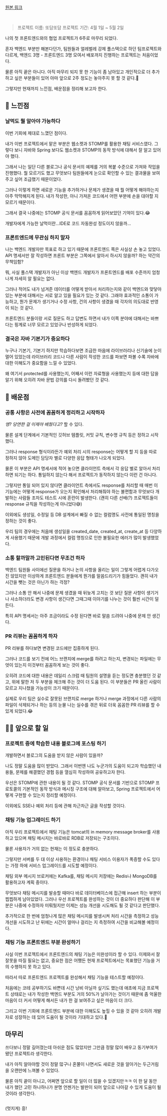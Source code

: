 <p><a href="https://velog.io/@yje9802/%ED%9A%8C%EA%B3%A0-%EC%B2%AB-%ED%98%91%EC%97%85-%ED%94%84%EB%A1%9C%EC%A0%9D%ED%8A%B8-%EC%9D%BC%EB%8B%A8-%EB%A7%88%EB%AC%B4%EB%A6%AC%ED%95%98%EB%A9%B0" target="blank">원본 링크</a></p><br><blockquote>
<p>프로젝트 이름: 또담또담
프로젝트 기간: 4월 1일 ~ 5월 2일 </p>
</blockquote>
<p>나의 첫 프론트엔드와의 협업 프로젝트가 6주로 마무리 되었다. </p>
<p>혼자 백엔드 부분만 해본다던가, 팀원들과 얼레벌레 강제 풀스택으로 하던 팀프로젝트와 다르게, 백엔드 3명 - 프론트엔드 3명 모여서 배포까지 진행하는 프로젝트는 처음이었다. </p>
<p>물론 아직 끝은 아니다. 아직 마무리 되지 못 한 기능이 좀 남아있고 개인적으로 더 추가하고 싶은 부분들이 있어 아마 앞으로 2주 정도는 놓아주지 못 할 것 같다.🤧</p>
<p>그렇지만 현재까지 느낀점, 배운점을 정리해 보고자 한다. </p>
<h2 id="👏-느낀점">👏 느낀점</h2>
<h3 id="날먹도-뭘-알아야-가능하다">날먹도 뭘 알아야 가능하다</h3>
<p>이번 기회에 제대로 느꼈던 점이다. </p>
<p>내가 이번 프로젝트에서 맡은 부분은 웹소켓과 STOMP를 활용한 채팅 서비스였다. 그렇다 보니 자바와 Spring 보다도 웹소켓과 STOMP의 동작 방식에 대해서 잘 알고 있어야 했다. </p>
<p>그래서 나는 일단 다른 블로그나 공식 문서의 예제를 거의 복붙 수준으로 가져와 작업을 진행했다. 뭘 모르기도 했고 무엇보다 팀원들에게 눈으로 확인할 수 있는 결과물을 보여주고 싶어 조급했기 때문이었다. </p>
<p>그러나 이렇게 하면 새로운 기능을 추가하거나 문제가 생겼을 때 뭘 어떻게 해야하는지 아주 막막해지게 된다. 내가 작성한, 아니 가져온 코드에서 어떤 부분에 손을 대야할 지 모르기 때문이다. </p>
<p>그래서 결국 나중에는 STOMP 공식 문서를 꼼꼼하게 읽어보았던 기억이 있다.😂</p>
<p>개발자에게 가능한 날먹이란...IDE로 코드 자동완성 정도이지 않을까...</p>
<h3 id="프론트엔드에-무관심-하지-말자">프론트엔드에 무관심 하지 말자</h3>
<p>나는 백엔드 개발자만 목표로 하고 있기 때문에 프론트엔드 쪽은 사실상 손 놓고 있었다. API 명세서만 잘 작성하면 프론트 부분은 그쪽에서 알아서 하시지 않을까? 하는 약간의 무책임함? </p>
<p>뭐, 사실 풀스택 개발자가 아닌 이상 백엔드 개발자가 프론트엔드를 배포 수준까지 엄청나게 자세히 알 필요는 없다. </p>
<p>그러나 적어도 내가 넘겨준 데이터를 어떻게 받아서 처리하는지와 같이 백엔드와 맞닿아 있는 부분에 대해서는 서로 알고 있을 필요가 있는 것 같다. 그래야 효과적인 소통이 가능하고, 뭔가 문제가 생기거나 수정 사항, 건의 사항이 생겼을 때 각자의 의도대로 반영이 되는 것 같다. </p>
<p>프론트엔드 분들이랑 서로 질문도 하고 답변도 하면서 내가 이쪽 분야에 대해서는 바쁘다는 핑계로 너무 모르고 있었구나 반성하게 되었다. </p>
<h3 id="결국은-자바-기본기가-중요하다">결국은 자바 기본기가 중요하다</h3>
<p>누구나 기본기, 기본기 하지만 학습하다보면 조급한 마음에 라이브러리나 신기술에 눈이 멀어 있었는데 라이브러리 코드나 다른 사람이 작성한 코드를 파보면 파볼 수록 자바에 대한 이해도가 중요함을 느낄 수 있었다.</p>
<p>왜 여기서 protected를 사용했는지, 어째서 이런 자료형을 사용했는지 등에 대한 답을 알기 위해 오히려 자바 문법 강의를 다시 돌려봤던 것 같다. </p>
<h2 id="💪-배운점">💪 배운점</h2>
<h3 id="공통-사항은-사전에-꼼꼼하게-정리하고-시작하자">공통 사항은 사전에 꼼꼼하게 정리하고 시작하자</h3>
<p><em>엥? 당연한 걸 이제야 배웠다고?</em> 할 수 있다. </p>
<p>물론 설계 단계에서 기본적인 깃허브 템플릿, 커밋 규칙, 변수명 규칙 등은 정하고 시작했다. </p>
<p>그러나 response 형식이라든가 예외 처리 시의 response는 어떻게 할 지 등을 따로 정하지 않아 도메인 담당자 별로 다양한 응답 형태가 나오게 되었다. </p>
<p>물론 이 부분은 API 명세서에 적어 놓으면 클라이언트 측에서 각 응답 별로 알아서 처리하면 되기는 하다. 통일하지 않는다 해서 프로젝트가 동작하지 않는다 이런 건 아니다. </p>
<p>그렇지만 통일 되어 있지 않다면 클라이언트 측에서도 response를 처리할 때 매번 이 기능에는 어떻게 response가 오는지 확인해서 처리해줘야 하는 불편함과 무엇보다 개발하는 사람들 조차도 테스트 시에 혼란이 발생한다. 
(괜히 다른 선배(?) 프로젝트들이 response 규칙을 작성하는게 아니었다😅)</p>
<p>이외에도 생성일, 수정일 등 DB 설계에서 빠질 수 없는 컬럼명도 사전에 통일된 명칭을 정하는 것이 좋다. </p>
<p>우리 팀의 경우에는 처음에 생성일을 created_date, created_at, create_at 등 다양하게 사용했기 때문에 개발 과정에서 컬럼 명칭으로 인한 불필요한 에러가 많이 발생했었다. </p>
<h3 id="소통-할까말까-고민된다면-무조건-하자">소통 할까말까 고민된다면 무조건 하자</h3>
<p>백엔드 팀원들 사이에선 질문을 하거나 논의 사항을 올리는 일이 그렇게 어렵게 다가오진 않았지만 이상하게 프론트엔드 분들에게 뭔가를 말씀드리기가 힘들었다. 괜히 내가 시간을 뺏는 것은 아닌가 하는 걱정?</p>
<p>그러나 소통 안 해서 나중에 문제 생겼을 때 뒤늦게 고치는 것 보단 질문 사항이 생기거나 사소하더라도 변경 사항이 생긴다면 그때그때 이야기를 나누는 것이 훨씬 시간이 덜 든다. </p>
<p>특히 API 명세서는 아주 조금이라도 수정 된다면 바로 말씀 드려야 나중에 문제 안 생긴다.</p>
<h3 id="pr-리뷰는-꼼꼼하게-하자">PR 리뷰는 꼼꼼하게 하자</h3>
<p>PR 리뷰를 하다보면 변경된 코드에만 집중하게 된다. </p>
<p>그러나 코드를 보기 전에 어느 브랜치에 merge를 하려고 하는지, 변경되는 파일에는 무엇이 있는지 이것부터 꼼꼼하게 보는 것이 좋다.</p>
<p>오히려 코드에 대한 내용은 데일리 스크럼 때 팀원의 설명을 듣는 정도면 충분했던 것 같고, 위에 말한 저 두 부분을 체크해 주는 것이 더 도움 된다. 이 부분들은 PR 올린 사람이 모르고 지나쳤을 가능성이 크기 때문이다. </p>
<p>실제로 우리 팀은 실수로 잘못된 브랜치로 merge 하거나 merge 과정에서 다른 사람의 파일이 삭제되거나 하는 등의 눈물 나는 실수를 겪은 뒤로 더욱 꼼꼼한 PR 리뷰를 할 수 있게 되었다.😂</p>
<h2 id="🙋♀️-앞으로-할-일">🙋‍♀️ 앞으로 할 일</h2>
<h3 id="프로젝트-중에-학습한-내용-블로그에-포스팅-하기">프로젝트 중에 학습한 내용 블로그에 포스팅 하기</h3>
<p>개발하면서 블로그의 도움을 받지 않은 사람이 있을까?</p>
<p>나도 정말 도움을 많이 받았다. 그래서 이번엔 나도 누군가의 도움이 되고자 학습했던 내용들, 문제를 해결했던 경험 등을 열심히 작성하여 공유하고자 한다. </p>
<p>우선은 STOMP에 관한 내용이 될 것 같다. STOMP 공식 문서를 기반으로 STOMP 프로토콜의 기본적인 동작 방식과 메시징 구조에 대해 알아보고, Spring 프로젝트에서 어떻게 구현할 수 있는지 정리할 예정이다. </p>
<p>이외에도 SSE나 예외 처리 등에 관해 차근차근 글을 작성할 것이다.</p>
<h3 id="채팅-기능-업그레이드-하기">채팅 기능 업그레이드 하기</h3>
<p>아직 우리 프로젝트에서 채팅 기능은 tomcat의 in memory message broker를 사용하고 있으며 채팅 메시지는 바로바로 RDB로 저장되는 구조이다. </p>
<p>물론 사용자가 거의 없는 현재는 이 정도로 충분하다. </p>
<p>그렇지만 서버를 두 대 이상 사용하는 환경이나 채팅 서비스 이용자가 폭증할 수도 있다는 가정 하에 서비스 업그레이드를 시도할 예정이다. </p>
<p>채팅 외부 메시지 브로커에는 Kafka를, 채팅 메시지 저장에는 Redis나 MongoDB를 활용하고자 계획 중이다. </p>
<p>무엇보다 채팅 메시지를 발송할 때마다 바로 데이터베이스에 접근해 insert 하는 부분이 찝찝하게 남아있었다. 그러나 우선 프로젝트를 완성하는 것이 더 중요하다 판단해 이 부분은 나중에 수정하자 미뤄뒀지만 이제는 성능 개선을 시도해도 될 것 같다고 판단했다.</p>
<p>추가적으로 한 번에 엄청나게 많은 채팅 메시지를 발생시켜 처리 시간을 측정하고 성능 개선을 시도하고 난 뒤에는 시간이 얼마나 걸리는 지 측정하여 시간을 비교해볼 예정이다.</p>
<h3 id="채팅-기능-프론트엔드-부분-완성하기">채팅 기능 프론트엔드 부분 완성하기</h3>
<p>사실 이번 프로젝트에서 프론트엔드의 채팅 기능은 미완성이라 할 수 있다. 이제와서 잘잘못을 따질 필요는 없고, 중요한 점은 어쨌든 현재 프로젝트에서는 목표했던 기능을 거의 수행하지 못 하고 있다. </p>
<p>따라서 따로 프론트엔드 프로젝트를 완성해서 채팅 기능을 테스트할 예정이다. </p>
<p>처음에는 코테 공부하기도 바쁜데 시간 낭비 아닐까 싶기도 했는데 애초에 지금 프로젝트 상태로는 내가 작성한 백엔드 부분도 거의 50%가 날아가는 것이기 때문에 좀 억울한 마음이 더 커서 어떻게 해서든 내가 한 걸 보여주고 싶은 마음이 더 크다.</p>
<p>그리고 이번 기회에 프론트엔드 부분에 대한 이해도도 높힐 수 있을 것 같아 오히려 개발자로 성장하는 데 있어 도움이 될 것이라 기대하고 있다.🐣</p>
<h2 id="마무리">마무리</h2>
<p>쓰다보니 정말 길어졌는데 아쉬운 점도 많았지만 그만큼 정말 많이 배우고 동기부여가 됐던 프로젝트라 생각한다. </p>
<p>내가 아직 알아야할 것이 정말 많구나 혼쭐이 나면서도 새로운 것을 알아가는 두근거림을 오랜만에 느껴볼 수 있었다.</p>
<p>물론 아직 끝이 아니고, 어쩌면 앞으로 할 일이 더 많을 수 있겠지만ㅋㅋ 이 한 달 동안 내가 했던 고민 하나하나가 분명 언젠가는 발판이 되어 앞으로 나아갈 수 있게 도움이 될 것이라 생각한다.</p>
<p><img alt="" src="https://velog.velcdn.com/images/yje9802/post/5ef4ef31-260a-4fa8-b8a8-16b84b0a8e2f/image.webp" /></p>
<p>(멋지게) 흥!</p>